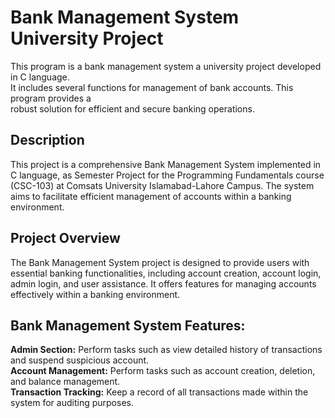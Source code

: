 # Bank Management System University Project
This program  is a bank management system a university project developed in C language.<br>It includes several functions for management of bank accounts. This program provides a<br>robust solution for efficient and secure banking operations.

## Description

This project is a comprehensive Bank Management System implemented in C language, as Semester Project for the Programming Fundamentals course (CSC-103) at Comsats University Islamabad-Lahore Campus. The system aims to facilitate efficient management of accounts within a banking environment.

## Project Overview

The Bank Management System project is designed to provide users with essential banking functionalities, including account creation, account login, admin login, and user assistance. It offers features for managing accounts effectively within a banking environment.

## Bank Management System Features:

<b>Admin Section:</b> Perform tasks such as view detailed history  of transactions and suspend suspicious account.<br>
<b>Account Management:</b> Perform tasks such as account creation, deletion, and balance management.<br>
<b>Transaction Tracking:</b> Keep a record of all transactions made within the system for auditing purposes.



